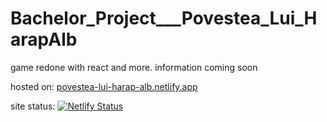 # Bachelor_Project___Povestea_Lui_HarapAlb
game redone with react and more. information coming soon


hosted on:  [povestea-lui-harap-alb.netlify.app](https://povestea-lui-harap-alb.netlify.app/)

site status:  [![Netlify Status](https://api.netlify.com/api/v1/badges/28350981-c0dd-41dd-a471-1418d33ccafe/deploy-status)](https://app.netlify.com/sites/povestea-lui-harap-alb/deploys)
